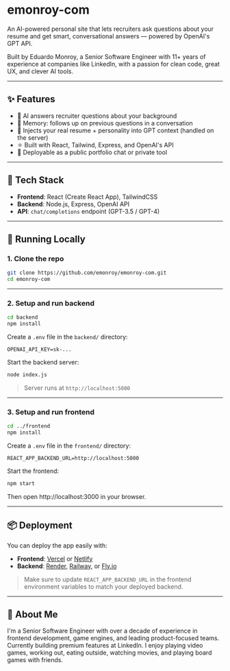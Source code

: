 # emonroy-com

An AI-powered personal site that lets recruiters ask questions about your resume and get smart, conversational answers — powered by OpenAI's GPT API.

Built by Eduardo Monroy, a Senior Software Engineer with 11+ years of experience at companies like LinkedIn, with a passion for clean code, great UX, and clever AI tools.

---

## ✨ Features

- 🤖 AI answers recruiter questions about your background  
- 🧠 Memory: follows up on previous questions in a conversation  
- 📄 Injects your real resume + personality into GPT context (handled on the server)
- ⚛️ Built with React, Tailwind, Express, and OpenAI's API  
- 💬 Deployable as a public portfolio chat or private tool  

---

## 🧱 Tech Stack

- **Frontend**: React (Create React App), TailwindCSS  
- **Backend**: Node.js, Express, OpenAI API  
- **API**: `chat/completions` endpoint (GPT-3.5 / GPT-4)

---

## 🚀 Running Locally

### 1. Clone the repo

```bash
git clone https://github.com/emonroy/emonroy-com.git
cd emonroy-com
```

---

### 2. Setup and run backend

```bash
cd backend
npm install
```

Create a `.env` file in the `backend/` directory:

```
OPENAI_API_KEY=sk-...
```

Start the backend server:

```bash
node index.js
```

> Server runs at `http://localhost:5000`

---

### 3. Setup and run frontend

```bash
cd ../frontend
npm install
```

Create a `.env` file in the `frontend/` directory:

```
REACT_APP_BACKEND_URL=http://localhost:5000
```

Start the frontend:

```bash
npm start
```

Then open http://localhost:3000 in your browser.

---

## 📦 Deployment

You can deploy the app easily with:

- **Frontend**: [Vercel](https://vercel.com) or [Netlify](https://netlify.com)  
- **Backend**: [Render](https://render.com), [Railway](https://railway.app), or [Fly.io](https://fly.io)

> Make sure to update `REACT_APP_BACKEND_URL` in the frontend environment variables to match your deployed backend.

---

## 👋 About Me

I'm a Senior Software Engineer with over a decade of experience in frontend development, game engines, and leading product-focused teams. Currently building premium features at LinkedIn. I enjoy playing video games, working out, eating outside, watching movies, and playing board games with friends.
